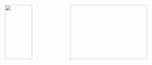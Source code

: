 <div>
  <a href="https://github.com/w7b">
    <img height="180em" width="42%" src="https://github-readme-stats.vercel.app/api?username=w7b&theme=prussian&show_icons=true&hide_border=true&count_private=true">
    <img height="180em" width="50%" scr="https://github-readme-stats.vercel.app/api/top-langs/?username=w7b&theme=prussian&show_icons=true&hide_border=true&layout=compact">
  </a>
</div>

